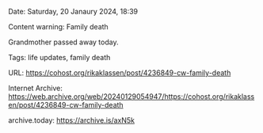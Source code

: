 Date: Saturday, 20 Janaury 2024, 18:39

Content warning: Family death

Grandmother passed away today.

Tags: life updates, family death

URL: https://cohost.org/rikaklassen/post/4236849-cw-family-death

Internet Archive: https://web.archive.org/web/20240129054947/https://cohost.org/rikaklassen/post/4236849-cw-family-death

archive.today: https://archive.is/axN5k
<!--
If you apperciate the blog post, please consider contributing to the COVID fund: https://www.paypal.me/bglamours.
-->
